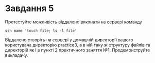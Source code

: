 # Завдання 5

Протестуйте можливість віддалено виконати на сервері команду 
```
ssh name 'touch file; ls -l file'
```
Віддалено створіть на сервері у домашній директорії вашого користувача директорію practice3, а в ній таку ж структуру файлів та директорій як і в пункті 2 практичного заняття №1. Продемонструйте викладачу.

